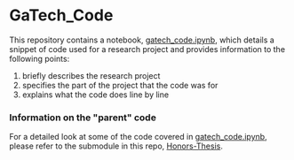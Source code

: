 # GaTech_Code

This repository contains a notebook, [gatech_code.ipynb](/gatech_code.ipynb), which details a snippet of code used for a research project and provides information to the following points:

1. briefly describes the research project
2. specifies the part of the project that the code was for
3. explains what the code does line by line

### Information on the "parent" code

For a detailed look at some of the code covered in [gatech_code.ipynb](/gatech_code.ipynb), please refer to the submodule in this repo, [Honors-Thesis](/Honors-Thesis/README.md).

